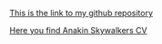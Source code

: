 [This is the link to my github repository](https://github.com/greenfox-academy/gaborki "Gaborki Repository")


[Here you find Anakin Skywalkers CV](https://github.com/gaborki/gaborki.github.io.git/index.html "Anakin Skywalker")
